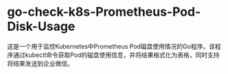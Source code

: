 # go-check-k8s-Prometheus-Pod-Disk-Usage
这是一个用于监控Kubernetes中Prometheus Pod磁盘使用情况的Go程序。该程序通过kubectl命令获取Pod的磁盘使用信息，并将结果格式化为表格，同时支持将结果发送到企业微信。
